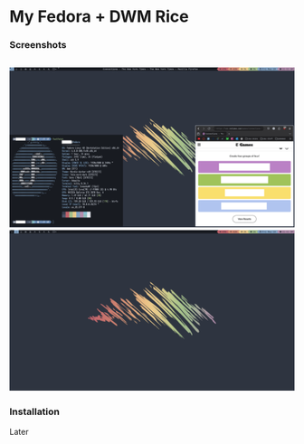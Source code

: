 # My Fedora + DWM Rice

### Screenshots
![](./assets/rice1.png)
![](./assets/rice2.png)
---
### Installation
Later